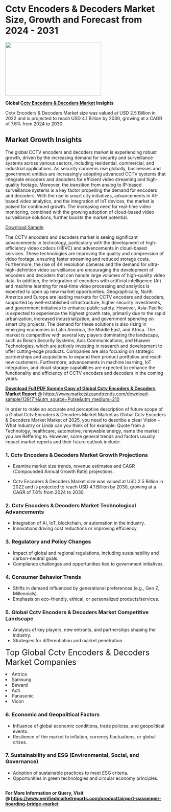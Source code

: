 <H1>Cctv Encoders & Decoders Market Size, Growth and Forecast from 2024 - 2031</H1><img class="aligncenter size-medium wp-image-584254" src="https://thirdeyenews.in/wp-content/uploads/2024/09/Global-Market-Research-300x168.jpeg" alt="" width="300" height="168" /><p><strong>Global&nbsp;<a href="https://www.marketsizeandtrends.com/download-sample/139171/&amp;utm_source=Pulse&amp;utm_medium=210">Cctv Encoders & Decoders Market</a> Insights</strong></p><p>Cctv Encoders & Decoders Market size was valued at USD 2.5 Billion in 2022 and is projected to reach USD 4.1 Billion by 2030, growing at a CAGR of 7.6% from 2024 to 2030.</p><p><h2>Market Growth Insights</h2> <p>The global CCTV encoders and decoders market is experiencing robust growth, driven by the increasing demand for security and surveillance systems across various sectors, including residential, commercial, and industrial applications. As security concerns rise globally, businesses and government entities are increasingly adopting advanced CCTV systems that integrate encoders and decoders for efficient video streaming and high-quality footage. Moreover, the transition from analog to IP-based surveillance systems is a key factor propelling the demand for encoders and decoders. With the rise in smart city initiatives, advancements in AI-based video analytics, and the integration of IoT devices, the market is poised for continued growth. The increasing need for real-time video monitoring, combined with the growing adoption of cloud-based video surveillance solutions, further boosts the market potential.</p> <p><a href="#">Download Sample</a></p> <p>The CCTV encoders and decoders market is seeing significant advancements in technology, particularly with the development of high-efficiency video codecs (HEVC) and advancements in cloud-based services. These technologies are improving the quality and compression of video footage, ensuring faster streaming and reduced storage costs. Furthermore, the rise of 4K resolution cameras and the demand for ultra-high-definition video surveillance are encouraging the development of encoders and decoders that can handle large volumes of high-quality video data. In addition, the integration of encoders with artificial intelligence (AI) and machine learning for real-time video processing and analytics is expected to open up new market opportunities. Geographically, North America and Europe are leading markets for CCTV encoders and decoders, supported by well-established infrastructure, higher security investments, and government initiatives to enhance public safety. However, Asia-Pacific is expected to experience the highest growth rate, primarily due to the rapid urbanization, increased industrialization, and government spending on smart city projects. The demand for these solutions is also rising in emerging economies in Latin America, the Middle East, and Africa. The market is competitive with several key players dominating the landscape, such as Bosch Security Systems, Axis Communications, and Huawei Technologies, which are actively investing in research and development to offer cutting-edge products. Companies are also focusing on strategic partnerships and acquisitions to expand their product portfolios and reach new customers. Furthermore, advancements in machine learning, IoT integration, and cloud storage capabilities are expected to enhance the functionality and efficiency of CCTV encoders and decoders in the coming years. <p><a href="#"></p><p><span class=""><strong>Download Full PDF Sample Copy of Global Cctv Encoders & Decoders Market Report</strong> @ <a href="https://www.marketsizeandtrends.com/download-sample/139171/&amp;utm_source=Pulse&amp;utm_medium=210" target="_blank">https://www.marketsizeandtrends.com/download-sample/139171/&amp;utm_source=Pulse&amp;utm_medium=210</a></span></p><p>In order to make an accurate and perceptive description of future scope of a Global&nbsp;Cctv Encoders & Decoders Market Market as Global&nbsp;Cctv Encoders & Decoders Market Market of 2025, you need to describe a clear Vision &ndash; What Industry or Linda can you think of for example: Quote from a Technology, healthcare, automotive, renewable energy, name the market you are Reffering to. However, some general trends and factors usually impact market reports and their future outlook include:</p><h3>1.&nbsp;<strong>Cctv Encoders & Decoders Market Growth Projections</strong></h3><ul><li>Examine market size trends, revenue estimates and CAGR (Compounded Annual Growth Rate) projections.</li><li><p>Cctv Encoders & Decoders Market size was valued at USD 2.5 Billion in 2022 and is projected to reach USD 4.1 Billion by 2030, growing at a CAGR of 7.6% from 2024 to 2030.</p></li></ul><h3>2.&nbsp;<strong>Cctv Encoders & Decoders Market Technological Advancements</strong></h3><ul><li>Integration of AI, IoT, blockchain, or automation in the industry.</li><li>Innovations driving cost reductions or improving efficiency.</li></ul><h3>3.&nbsp;<strong>Regulatory and Policy Changes</strong></h3><ul><li>Impact of global and regional regulations, including sustainability and carbon-neutral goals.</li><li>Compliance challenges and opportunities tied to government initiatives.</li></ul><h3>4.&nbsp;<strong>Consumer Behavior Trends</strong></h3><ul><li>Shifts in demand influenced by generational preferences (e.g., Gen Z, Millennials).</li><li>Emphasis on eco-friendly, ethical, or personalized products/services.</li></ul><h3>5.&nbsp;<strong>Global Cctv Encoders & Decoders Market Competitive Landscape</strong></h3><ul><li>Analysis of key players, new entrants, and partnerships shaping the industry.</li><li>Strategies for differentiation and market penetration.</li></ul><p data-pm-slice="1 1 []"><span style="color: inherit; font-family: inherit; font-size: 25px;">Top Global Cctv Encoders & Decoders Market Companies</span></p><div class="" data-test-id=""><p><li>Antrica</li><li> Samsung</li><li> Beward</li><li> Acti</li><li> Panasonic</li><li> Vicon</li></p></div><h3>6.&nbsp;<strong>Economic and Geopolitical Factors</strong></h3><ul><li>Influence of global economic conditions, trade policies, and geopolitical events.</li><li>Resilience of the market to inflation, currency fluctuations, or global crises.</li></ul><h3>7.&nbsp;<strong>Sustainability and ESG (Environmental, Social, and Governance)</strong></h3><ul><li>Adoption of sustainable practices to meet ESG criteria.</li><li>Opportunities in green technologies and circular economy principles.</li></ul><h2><strong style="font-size: 14px;">For More Information or Query, Visit @&nbsp;</strong><a style="background-color: #ffffff; font-size: 14px;" href="https://www.marketsizeandtrends.com/report/cctv-encoders-decoders-market/" target="_blank">https://www.verifiedmarketreports.com/product/airport-passenger-boarding-bridge-market</a></h2>
